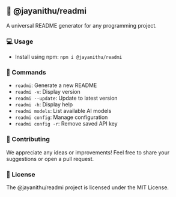 ## 📝 @jayanithu/readmi

A universal README generator for any programming project.

### 💻 Usage

- Install using npm: `npm i @jayanithu/readmi`

### 📖 Commands

- `readmi`: Generate a new README
- `readmi -v`: Display version
- `readmi --update`: Update to latest version
- `readmi -h`: Display help
- `readmi models`: List available AI models
- `readmi config`: Manage configuration
- `readmi config -r`: Remove saved API key


### 💬 Contributing

We appreciate any ideas or improvements! Feel free to share your suggestions or open a pull request.

### 📝 License

The @jayanithu/readmi project is licensed under the MIT License.